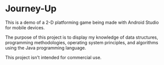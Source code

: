 # Journey-Up
This is a demo of a 2-D platforming game being made with Android Studio 
for mobile devices.

The purpose of this project is to display my knowledge of data structures,
programming methodologies, operating system principles, and algorithms using
the Java programming language.

This project isn't intended for commercial use.